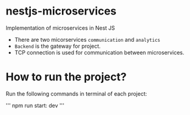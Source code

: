 # nestjs-microservices
Implementation of microservices in Nest JS

- There are two micorservices `communication` and `analytics`
- `Backend` is the gateway for project.
- TCP connection is used for communication between microservices.


# How to run the project?
Run the following commands in terminal of each project:

'''
npm run start: dev
'''

